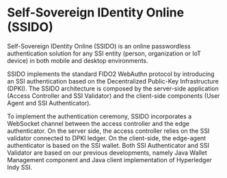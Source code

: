 # Self-Sovereign IDentity Online (SSIDO)

Self-Sovereign IDentity Online (SSIDO) is an online passwordless authentication solution for any SSI entity (person, organization or IoT device) in both mobile and desktop environments.

SSIDO implements the standard FIDO2 WebAuthn protocol by introducing an SSI authentication based on the Decentralized Public-Key Infrastructure (DPKI). The SSIDO architecture is composed by the server-side application (Access Controller and SSI Validator) and the client-side components (User Agent and SSI Authenticator).

To implement the authentication ceremony, SSIDO incorporates a WebSocket channel between the access controller and the edge authenticator. On the server side, the access controller relies on the SSI validator connected to DPKI ledger. On the client-side, the edge-agent authenticator is based on the SSI wallet. Both SSI Authenticator and SSI Validator are based on our previous developments, namely Java Wallet Management component and Java client implementation of Hyperledger Indy SSI.

